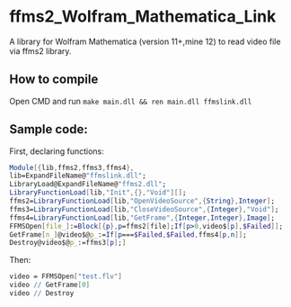 # ffms2_Wolfram_Mathematica_Link

A library for Wolfram Mathematica (version 11+,mine 12) to read video file via ffms2 library.

## How to compile

Open CMD and run `make main.dll && ren main.dll ffmslink.dll`

## Sample code:

First, declaring functions: 

```Mathematica
Module[{lib,ffms2,ffms3,ffms4},
lib=ExpandFileName@"ffmslink.dll";
LibraryLoad@ExpandFileName@"ffms2.dll";
LibraryFunctionLoad[lib,"Init",{},"Void"][];
ffms2=LibraryFunctionLoad[lib,"OpenVideoSource",{String},Integer];
ffms3=LibraryFunctionLoad[lib,"CloseVideoSource",{Integer},"Void"];
ffms4=LibraryFunctionLoad[lib,"GetFrame",{Integer,Integer},Image];
FFMSOpen[file_]:=Block[{p},p=ffms2[file];If[p>0,video$[p],$Failed]];
GetFrame[n_]@video$@p_:=If[p===$Failed,$Failed,ffms4[p,n]];
Destroy@video$@p_:=ffms3[p];]
```

Then:

```Mathematica
video = FFMSOpen["test.flv"]
video // GetFrame[0]
video // Destroy
```
